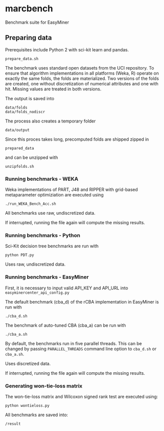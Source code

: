 # marcbench
Benchmark suite for EasyMiner

## Preparing data
Prerequisites include Python 2 with sci-kit learn and pandas.

 ```
 prepare_data.sh
 ```
The benchmark uses standard open datasets from the UCI repository. To ensure that  algorithm implementations in all platforms (Weka, R) operate on exactly the same folds, the folds are materialized. Two versions of the folds are created, one without discretization of numerical attributes and one with hit.  Missing values are treated in both versions.

The output is saved into 
```
data/folds
data/folds_nodiscr
```

The process also creates a temporary folder
```
data/output
```

Since this proces takes long, precomputed folds are shipped zipped in 
```
prepared_data
```
and can be unzipped with

```
unzipfolds.sh
```




### Running benchmarks - WEKA

Weka implementations of PART, J48 and RIPPER with grid-based metaparameter optimiziation  are executed using
```
./run_WEKA_Bench_Acc.sh
```

All benchmarks use raw, undiscretized data.

If interrupted, running the file again will compute the missing results.

### Running benchmarks  - Python
Sci-Kit decision tree benchmarks are run with  

```
python PDT.py
```

Uses raw, undiscretized data.


### Running benchmarks - EasyMiner

First, it is necessary to input valid API_KEY and API_URL into `easyminercenter_api_config.py`

The default benchmark (cba_d) of the rCBA implementation in EasyMiner is run with 

```
./cba_d.sh
```
The benchmark of auto-tuned CBA (cba_a) can be run with
```
./cba_a.sh
```


By default, the benchmarks run in five parallel threads. This can be changed by passing `PARALLEL_THREADS` command line option to `cba_d.sh` or `cba_a.sh`.

Uses discretized data.

If interrupted, running the file again will compute the missing results.

### Generating won-tie-loss matrix
The won-tie-loss matrix and Wilcoxon signed rank test are executed using:
```
python wontieloss.py
```

All benchmarks are saved into:
```
/result
```
